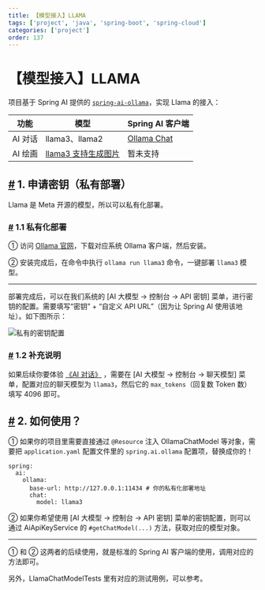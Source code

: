 ```yaml
---
title: 【模型接入】LLAMA
tags: ['project', 'java', 'spring-boot', 'spring-cloud']
categories: ['project']
order: 137
---
```

# 【模型接入】LLAMA

项目基于 Spring AI 提供的 [`spring-ai-ollama`](https://github.com/spring-projects/spring-ai/tree/main/models/spring-ai-ollama)，实现 Llama 的接入：



| 功能 | 模型 | Spring AI 客户端 |
| --- | --- | --- |
| AI 对话 | llama3、llama2 | [Ollama Chat](https://docs.spring.io/spring-ai/reference/api/chat/ollama-chat.html) |
| AI 绘画 | [llama3 支持生成图片](https://new.qq.com/rain/a/20240420A005CK00) | 暂未支持 |

 ## [#](#_1-申请密钥-私有部署) 1. 申请密钥（私有部署）

 Llama 是 Meta 开源的模型，所以可以私有化部署。

 ### [#](#_1-1-私有化部署) 1.1 私有化部署

 ① 访问 [Ollama 官网](https://ollama.ai/download)，下载对应系统 Ollama 客户端，然后安装。

 ② 安装完成后，在命令中执行 `ollama run llama3` 命令，一键部署 `llama3` 模型。



---

 部署完成后，可以在我们系统的 [AI 大模型 -> 控制台 -> API 密钥] 菜单，进行密钥的配置。需要填写“密钥” + “自定义 API URL”（因为让 Spring AI 使用该地址）。如下图所示：

 ![私有的密钥配置](https://doc.iocoder.cn/img/AI%E6%89%8B%E5%86%8C/%E6%A8%A1%E5%9E%8B%E6%8E%A5%E5%85%A5/LLAMA-%E7%A7%81%E6%9C%89.png)

 ### [#](#_1-2-补充说明) 1.2 补充说明

 如果后续你要体验 [《AI 对话》](/ai/chat/) ，需要在 [AI 大模型 -> 控制台 -> 聊天模型] 菜单，配置对应的聊天模型为 `llama3`，然后它的 `max_tokens`（回复数 Token 数）填写 4096 即可。

 ## [#](#_2-如何使用) 2. 如何使用？

 ① 如果你的项目里需要直接通过 `@Resource` 注入 OllamaChatModel 等对象，需要把 `application.yaml` 配置文件里的 `spring.ai.ollama` 配置项，替换成你的！


```
spring:
  ai:
    ollama:
      base-url: http://127.0.0.1:11434 # 你的私有化部署地址
      chat:
        model: llama3

```
② 如果你希望使用 [AI 大模型 -> 控制台 -> API 密钥] 菜单的密钥配置，则可以通过 AiApiKeyService 的 `#getChatModel(...)` 方法，获取对应的模型对象。



---

 ① 和 ② 这两者的后续使用，就是标准的 Spring AI 客户端的使用，调用对应的方法即可。

 另外，LlamaChatModelTests 里有对应的测试用例，可以参考。

